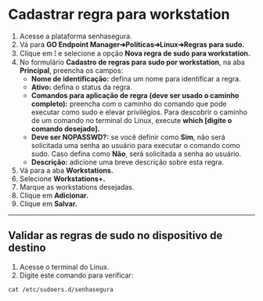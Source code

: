 # Cadastrar regra para workstation

1. Acesse a plataforma senhasegura.
2. Vá para **GO Endpoint Manager➔Políticas➔Linux➔Regras para sudo.**
3. Clique em **⁝** e selecione a opção **Nova regra de sudo para workstation.**
4. No formulário **Cadastro de regras para sudo por workstation**, na aba **Principal**, preencha os campos:
    * **Nome de identificação:** defina um nome para identificar a regra.
    * **Ativo:** defina o status da regra.
    * **Comandos para aplicação de regra (deve ser usado o caminho completo):** preencha com o caminho do comando que pode executar como sudo e elevar privilégios. Para descobrir o caminho de um comando no terminal do Linux, execute **which [digite o comando desejado].**
    * **Deve ser NOPASSWD?:** se você definir como **Sim**, não será solicitada uma senha ao usuário para executar o comando como sudo. Caso defina como **Não**, será solicitada a senha ao usuário.
    * **Descrição:** adicione uma breve descrição sobre esta regra.
5. Vá para a aba **Workstations.**
6. Selecione **Workstations+.**
7. Marque as workstations desejadas.
8. Clique em **Adicionar.**
9. Clique em **Salvar.**

* * *

## Validar as regras de sudo no dispositivo de destino

1. Acesse o terminal do Linux.
2. Digite este comando para verificar:

```shell
cat /etc/sudoers.d/senhasegura
```